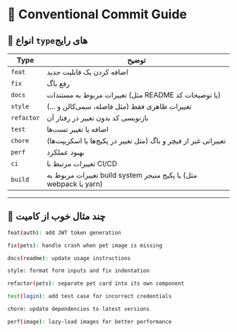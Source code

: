 # 📘 Conventional Commit Guide

## 🔧 انواع `type`‌های رایج

| Type       | توضیح                                                                 |
|------------|----------------------------------------------------------------------|
| `feat`     | اضافه کردن یک قابلیت جدید                                           |
| `fix`      | رفع باگ                                                              |
| `docs`     | تغییرات مربوط به مستندات (مثل README یا توضیحات کد)                |
| `style`    | تغییرات ظاهری فقط (مثل فاصله، سمی‌کالن و ...)                      |
| `refactor` | بازنویسی کد بدون تغییر در رفتار آن                                  |
| `test`     | اضافه یا تغییر تست‌ها                                               |
| `chore`    | تغییراتی غیر از فیچر و باگ (مثل تغییر در پکیج‌ها یا اسکریپت‌ها)   |
| `perf`     | بهبود عملکرد                                                         |
| `ci`       | تغییرات مرتبط با CI/CD                                              |
| `build`    | تغییرات مربوط به build system یا پکیج منیجر (مثل webpack یا yarn)  |

---

## 🎯 چند مثال خوب از کامیت

```bash
feat(auth): add JWT token generation

fix(pets): handle crash when pet image is missing

docs(readme): update usage instructions

style: format form inputs and fix indentation

refactor(pets): separate pet card into its own component

test(login): add test case for incorrect credentials

chore: update dependencies to latest versions

perf(image): lazy-load images for better performance
